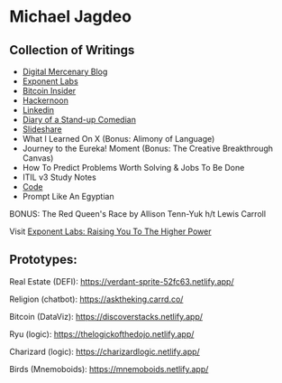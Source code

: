 # Michael Jagdeo

## Collection of Writings

- [Digital Mercenary Blog](https://digitalmercenary.substack.com/)
- [Exponent Labs](https://exponentlabs.substack.com/)
- [Bitcoin Insider](https://www.bitcoininsider.org/authors/unicornlaunching)
- [Hackernoon](https://hackernoon.com/blockchainsthatscaleintothebillions-9ec24689507b)
- [Linkedin](https://www.linkedin.com/in/jagdeoholdings/recent-activity/articles/)
- [Diary of a Stand-up Comedian](http://michaeljagdeo.wordpress.com)
- [Slideshare](https://www.slideshare.net/manofsteelpan)
- What I Learned On X (Bonus: Alimony of Language)
- Journey to the Eureka! Moment (Bonus: The Creative Breakthrough Canvas)
- How To Predict Problems Worth Solving & Jobs To Be Done
- ITIL v3 Study Notes
- [Code](https://codepen.io/unicornlaunching)
- Prompt Like An Egyptian

BONUS: The Red Queen's Race by Allison Tenn-Yuk h/t Lewis Carroll

Visit [Exponent Labs: Raising You To The Higher Power](https://github.com/unicornlaunching/michael_jagdeo)

## Prototypes:

Real Estate (DEFI): https://verdant-sprite-52fc63.netlify.app/

Religion (chatbot): https://asktheking.carrd.co/

Bitcoin (DataViz): https://discoverstacks.netlify.app/

Ryu (logic): https://thelogickofthedojo.netlify.app/

Charizard (logic): https://charizardlogic.netlify.app/

Birds (Mnemoboids): https://mnemoboids.netlify.app/
